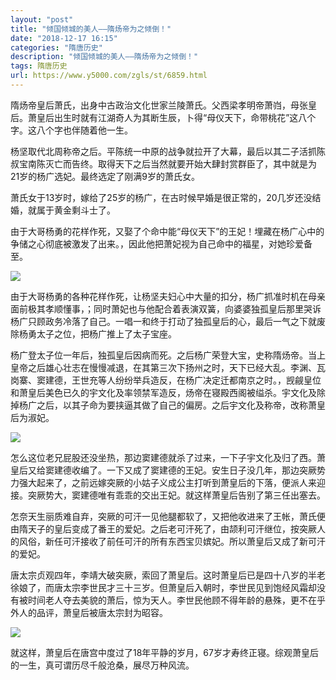 ```yaml
---
layout: "post"
title: "倾国倾城的美人——隋炀帝为之倾倒！"
date: "2018-12-17 16:15"
categories: "隋唐历史"
description: "倾国倾城的美人——隋炀帝为之倾倒！"
tags: 隋唐历史
url: https://www.y5000.com/zgls/st/6859.html
---
```






隋炀帝皇后萧氏，出身中古政治文化世家兰陵萧氏。父西梁孝明帝萧岿，母张皇后。萧皇后出生时就有江湖奇人为其断生辰，卜得“母仪天下，命带桃花”这八个字。这八个字也伴随着他一生。

杨坚取代北周称帝之后。平陈统一中原的战争就拉开了大幕，最后以其二子活抓陈叔宝南陈灭亡而告终。取得天下之后当然就要开始大肆封赏群臣了，其中就是为21岁的杨广选妃。最终选定了刚满9岁的萧氏女。

萧氏女于13岁时，嫁给了25岁的杨广，在古时候早婚是很正常的，20几岁还没结婚，就属于黄金剩斗士了。

由于大哥杨勇的花样作死，又娶了个命中能“母仪天下”的王妃！埋藏在杨广心中的争储之心彻底被激发了出来。，因此他把萧妃视为自己命中的福星，对她珍爱备至。

![](https://img.y5000.com/uploads/allimg/161209/8-161209112A4G0.jpg)

由于大哥杨勇的各种花样作死，让杨坚夫妇心中大量的扣分，杨广抓准时机在母亲面前极其孝顺懂事，；同时萧妃也与他配合着表演双簧，向婆婆独孤皇后那里哭诉杨广只顾政务冷落了自己。一唱一和终于打动了独孤皇后的心，最后一气之下就废除杨勇太子之位，把杨广推上了太子宝座。

杨广登太子位一年后，独孤皇后因病而死。之后杨广荣登大宝，史称隋炀帝。当上皇帝之后雄心壮志在慢慢减退，在其第三次下扬州之时，天下已经大乱。李渊、瓦岗寨、窦建德，王世充等人纷纷举兵造反，在杨广决定迁都南京之时。，觊觎皇位和萧皇后美色已久的宇文化及率领禁军造反，炀帝在寝殿西阁被缢杀。宇文化及除掉杨广之后，以其子命为要挟逼其做了自己的偏房。之后宇文化及称帝，改称萧皇后为淑妃。

![](https://img.y5000.com/uploads/allimg/161209/8-161209112F9D1.jpg)

怎么这位老兄屁股还没坐热，那边窦建德就杀了过来，一下子宇文化及归了西。萧皇后又给窦建德收编了。一下又成了窦建德的王妃。安生日子没几年，那边突厥势力强大起来了，之前远嫁突厥的小姑子义成公主打听到萧皇后的下落，便派人来迎接。突厥势大，窦建德唯有乖乖的交出王妃。就这样萧皇后告别了第三任出塞去。

怎奈天生丽质难自弃，突厥的可汗一见他腿都软了，又把他收进来了王帐，萧氏便由隋天子的皇后变成了番王的爱妃。之后老可汗死了，由颉利可汗继位，按突厥人的风俗，新任可汗接收了前任可汗的所有东西宝贝嫔妃。所以萧皇后又成了新可汗的爱妃。

唐太宗贞观四年，李靖大破突厥，索回了萧皇后。这时萧皇后已是四十八岁的半老徐娘了，而唐太宗李世民才三十三岁。但萧皇后入朝时，李世民见到饱经风霜却没有被时间老人夺去美貌的萧后，惊为天人。李世民他顾不得年龄的悬殊，更不在乎外人的品评，萧皇后被唐太宗封为昭容。

![](https://img.y5000.com/uploads/allimg/161209/8-161209112GY63.jpg)

就这样，萧皇后在唐宫中度过了18年平静的岁月，67岁才寿终正寝。综观萧皇后的一生，真可谓历尽千般沧桑，展尽万种风流。

